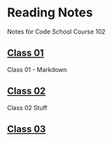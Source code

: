 # Reading Notes
Notes for Code School Course 102

## [Class 01](Class01/Notes01.md)

Class 01 - Markdown

## [Class 02](Class02/Notes02.md)

Class 02 Stuff

## [Class 03](Class03/Notes03.md)

